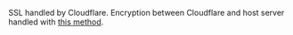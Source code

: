 SSL handled by Cloudflare. Encryption between Cloudflare and host server
handled with [this method](https://developers.cloudflare.com/ssl/origin-configuration/origin-ca/).